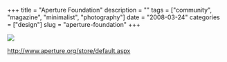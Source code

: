 +++
title = "Aperture Foundation"
description = ""
tags = ["community", "magazine", "minimalist", "photography"]
date = "2008-03-24"
categories = ["design"]
slug = "aperture-foundation"
+++


 

  <div id="screens-thumbs" class="clearfix">
    <div class="txt-center" id="design-submission"><a href="http://www.aperture.org/store/default.aspx"><img id='bluga-thumbnail-789' class='bluga-thumbnail large' src='//media.konigi.com/bluga/
wt47f27789579f7_0.jpg'/></a></div>  
  </div>   
<p><a href="http://www.aperture.org/store/default.aspx">http://www.aperture.org/store/default.aspx</a></p>




